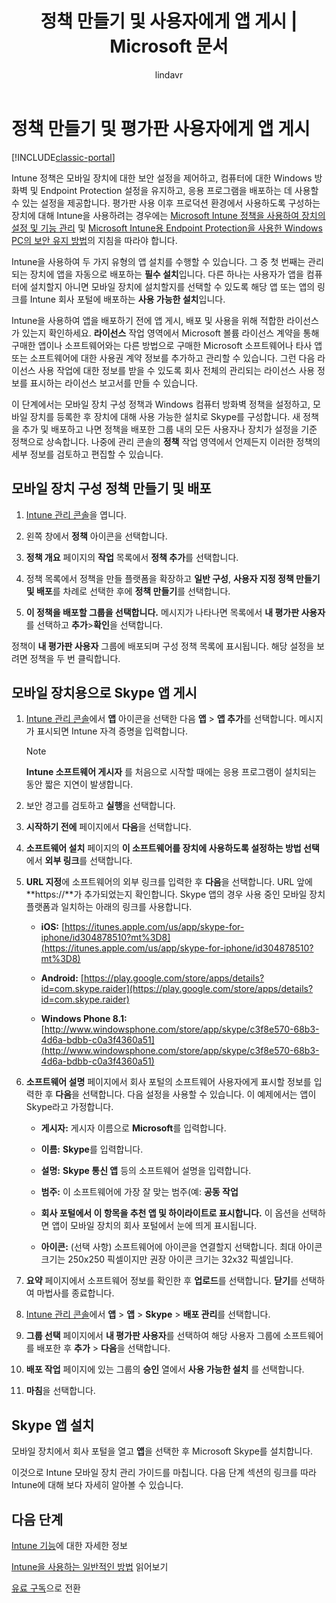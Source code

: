 ﻿---
title: "정책 만들기 및 사용자에게 앱 게시 | Microsoft 문서"
description: "Intune 무료 30일 평가판을 등록할 때 정책을 만들고 앱을 게시하는 방법"
keywords: 
author: lindavr
ms.author: lindavr
manager: angrobe
ms.date: 12/12/2016
ms.topic: get-started-article
ms.prod: 
ms.service: microsoft-intune
ms.technology: 
ms.assetid: c3a17884-442a-44f5-bc81-4589e823f65e
ms.reviewer: jeffgilb
ms.suite: ems
ms.custom: intune-classic
translationtype: Human Translation
ms.sourcegitcommit: ab6d9b6b296fb4e1fb0aaa9496fede28976728dc
ms.openlocfilehash: 21d1e624069117d905dc7aced33b70abeb0e1109
ms.lasthandoff: 04/14/2017


---


# <a name="create-policies-and-publish-an-app-to-evaluation-users"></a>정책 만들기 및 평가판 사용자에게 앱 게시

[!INCLUDE[classic-portal](../includes/classic-portal.md)]

Intune 정책은 모바일 장치에 대한 보안 설정을 제어하고, 컴퓨터에 대한 Windows 방화벽 및 Endpoint Protection 설정을 유지하고, 응용 프로그램을 배포하는 데 사용할 수 있는 설정을 제공합니다. 평가판 사용 이후 프로덕션 환경에서 사용하도록 구성하는 장치에 대해 Intune을 사용하려는 경우에는 [Microsoft Intune 정책을 사용하여 장치의 설정 및 기능 관리](/intune/deploy-use/manage-settings-and-features-on-your-devices-with-microsoft-intune-policies) 및 [Microsoft Intune용 Endpoint Protection을 사용한 Windows PC의 보안 유지 방법](/intune/deploy-use/help-secure-windows-pcs-with-endpoint-protection-for-microsoft-intune)의 지침을 따라야 합니다.

Intune을 사용하여 두 가지 유형의 앱 설치를 수행할 수 있습니다. 그 중 첫 번째는 관리되는 장치에 앱을 자동으로 배포하는 **필수 설치**입니다. 다른 하나는 사용자가 앱을 컴퓨터에 설치할지 아니면 모바일 장치에 설치할지를 선택할 수 있도록 해당 앱 또는 앱의 링크를 Intune 회사 포털에 배포하는 **사용 가능한 설치**입니다.

Intune을 사용하여 앱을 배포하기 전에 앱 게시, 배포 및 사용을 위해 적합한 라이선스가 있는지 확인하세요. **라이선스** 작업 영역에서 Microsoft 볼륨 라이선스 계약을 통해 구매한 앱이나 소프트웨어와는 다른 방법으로 구매한 Microsoft 소프트웨어나 타사 앱 또는 소프트웨어에 대한 사용권 계약 정보를 추가하고 관리할 수 있습니다. 그런 다음 라이선스 사용 작업에 대한 정보를 받을 수 있도록 회사 전체의 관리되는 라이선스 사용 정보를 표시하는 라이선스 보고서를 만들 수 있습니다.

이 단계에서는 모바일 장치 구성 정책과 Windows 컴퓨터 방화벽 정책을 설정하고, 모바일 장치를 등록한 후 장치에 대해 사용 가능한 설치로 Skype를 구성합니다. 새 정책을 추가 및 배포하고 나면 정책을 배포한 그룹 내의 모든 사용자나 장치가 설정을 기준 정책으로 상속합니다. 나중에 관리 콘솔의 **정책** 작업 영역에서 언제든지 이러한 정책의 세부 정보를 검토하고 편집할 수 있습니다.

## <a name="create-and-deploy-a-mobile-device-configuration-policy"></a>모바일 장치 구성 정책 만들기 및 배포

1.  [Intune 관리 콘솔](https://manage.microsoft.com/)을 엽니다.

2.  왼쪽 창에서 **정책** 아이콘을 선택합니다.

3.  **정책 개요** 페이지의 **작업** 목록에서 **정책 추가**를 선택합니다.

4.  정책 목록에서 정책을 만들 플랫폼을 확장하고 **일반 구성**, **사용자 지정 정책 만들기 및 배포**를 차례로 선택한 후에 **정책 만들기**를 선택합니다.

5.  **이 정책을 배포할 그룹을 선택합니다.** 메시지가 나타나면 목록에서 **내 평가판 사용자**를 선택하고 **추가**&gt;**확인**을 선택합니다.

정책이 **내 평가판 사용자** 그룹에 배포되며 구성 정책 목록에 표시됩니다. 해당 설정을 보려면 정책을 두 번 클릭합니다.

## <a name="publish-the-skype-app-for-mobile-devices"></a>모바일 장치용으로 Skype 앱 게시

1.  [Intune 관리 콘솔](https://manage.microsoft.com/)에서 **앱** 아이콘을 선택한 다음 **앱** &gt; **앱 추가**를 선택합니다. 메시지가 표시되면 Intune 자격 증명을 입력합니다.

    > [!NOTE]
    > **Intune 소프트웨어 게시자** 를 처음으로 시작할 때에는 응용 프로그램이 설치되는 동안 짧은 지연이 발생합니다.

2.  보안 경고를 검토하고 **실행**을 선택합니다.

3.  **시작하기 전에** 페이지에서 **다음**을 선택합니다.

4.  **소프트웨어 설치** 페이지의 **이 소프트웨어를 장치에 사용하도록 설정하는 방법 선택**에서 **외부 링크**를 선택합니다.

5.  **URL 지정**에 소프트웨어의 외부 링크를 입력한 후 **다음**을 선택합니다. URL 앞에 **https://**가 추가되었는지 확인합니다. Skype 앱의 경우 사용 중인 모바일 장치 플랫폼과 일치하는 아래의 링크를 사용합니다.

    -   **iOS:** [https://itunes.apple.com/us/app/skype-for-iphone/id304878510?mt%3D8](https://itunes.apple.com/us/app/skype-for-iphone/id304878510?mt%3D8)

    -   **Android:** [https://play.google.com/store/apps/details?id=com.skype.raider](https://play.google.com/store/apps/details?id=com.skype.raider)

    -   **Windows Phone 8.1:** [http://www.windowsphone.com/store/app/skype/c3f8e570-68b3-4d6a-bdbb-c0a3f4360a51](http://www.windowsphone.com/store/app/skype/c3f8e570-68b3-4d6a-bdbb-c0a3f4360a51)

6.  **소프트웨어 설명** 페이지에서 회사 포털의 소프트웨어 사용자에게 표시할 정보를 입력한 후 **다음**을 선택합니다. 다음 설정을 사용할 수 있습니다. 이 예제에서는 앱이 Skype라고 가정합니다.

    -   **게시자:** 게시자 이름으로 **Microsoft**를 입력합니다.

    -   **이름:** **Skype**를 입력합니다.

    -   **설명:** **Skype 통신 앱** 등의 소프트웨어 설명을 입력합니다.

    -   **범주:** 이 소프트웨어에 가장 잘 맞는 범주(예: **공동 작업**

    -   **회사 포털에서 이 항목을 추천 앱 및 하이라이트로 표시합니다.** 이 옵션을 선택하면 앱이 모바일 장치의 회사 포털에서 눈에 띄게 표시됩니다.

    -   **아이콘:** (선택 사항) 소프트웨어에 아이콘을 연결할지 선택합니다. 최대 아이콘 크기는 250x250 픽셀이지만 권장 아이콘 크기는 32x32 픽셀입니다.

7.  **요약** 페이지에서 소프트웨어 정보를 확인한 후 **업로드**를 선택합니다. **닫기**를 선택하여 마법사를 종료합니다.

8.  [Intune 관리 콘솔](https://manage.microsoft.com/)에서 **앱** &gt; **앱** &gt; **Skype** &gt; **배포 관리**를 선택합니다.

9. **그룹 선택** 페이지에서 **내 평가판 사용자**를 선택하여 해당 사용자 그룹에 소프트웨어를 배포한 후 **추가** &gt; **다음**을 선택합니다.

10. **배포 작업** 페이지에 있는 그룹의 **승인** 열에서 **사용 가능한 설치** 를 선택합니다.

11. **마침**을 선택합니다.

## <a name="install-the-skype-app"></a>Skype 앱 설치
모바일 장치에서 회사 포털을 열고 **앱**을 선택한 후 Microsoft Skype를 설치합니다.

이것으로 Intune 모바일 장치 관리 가이드를 마칩니다. 다음 단계 섹션의 링크를 따라 Intune에 대해 보다 자세히 알아볼 수 있습니다.
## <a name="next-steps"></a>다음 단계
[Intune 기능](get-started-with-a-30-day-trial-of-microsoft-intune-step-6.md)에 대한 자세한 정보

[Intune을 사용하는 일반적인 방법](common-ways-to-use-intune.md) 읽어보기

[유료 구독](get-started-with-a-30-day-trial-of-microsoft-intune-step-7.md)으로 전환

